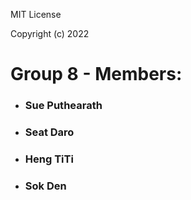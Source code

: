 MIT License

Copyright (c) 2022

# Group 8 - Members:
- ### Sue Puthearath
- ### Seat Daro
- ### Heng TiTi
- ### Sok Den